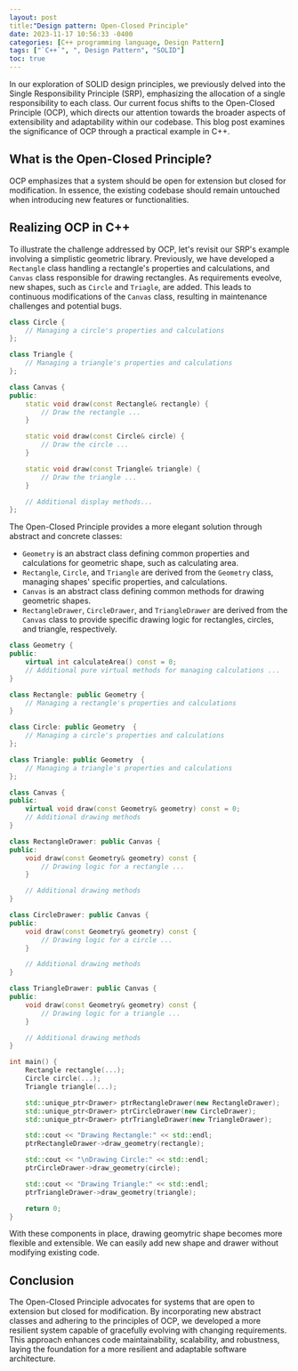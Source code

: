 ```yaml
---
layout: post
title:"Design pattern: Open-Closed Principle"
date: 2023-11-17 10:56:33 -0400
categories: [C++ programming language, Design Pattern]
tags: ["`C++`", ", Design Pattern", "SOLID"]
toc: true
---
```



In our exploration of SOLID design principles, we previously delved into the Single Responsibility Principle (SRP), emphasizing the allocation of a single responsibility to each class. Our current focus shifts to the Open-Closed Principle (OCP), which directs our attention towards the broader aspects of extensibility and adaptability within our codebase. This blog post examines the significance of OCP through a practical example in C++.


## What is the Open-Closed Principle?
OCP emphasizes that a system should be open for extension but closed for modification. In essence, the existing codebase should remain untouched when introducing new features or functionalities.


## Realizing OCP in C++
To illustrate the challenge addressed by OCP, let's revisit our SRP's example involving a simplistic geometric library. Previously, we have developed a `Rectangle` class handling a rectangle's properties and calculations, and `Canvas` class responsible for drawing rectangles. As requirements eveolve, new shapes, such as `Circle` and `Triagle`, are added. This leads to continuous modifications of the `Canvas` class, resulting in maintenance challenges and potential bugs.


```C++
class Circle {
    // Managing a circle's properties and calculations
};

class Triangle {
    // Managing a triangle's properties and calculations
};

class Canvas {
public:
    static void draw(const Rectangle& rectangle) {
        // Draw the rectangle ...
    }

    static void draw(const Circle& circle) {
        // Draw the circle ...
    }

    static void draw(const Triangle& triangle) {
        // Draw the triangle ...
    }

    // Additional display methods...
};
```


The Open-Closed Principle provides a more elegant solution through abstract and concrete classes:
   - `Geometry` is an abstract class defining common properties and calculations for geometric shape, such as calculating area.
   - `Rectangle`, `Circle`, and `Triangle` are derived from the `Geometry` class, managing shapes' specific properties, and calculations.
   - `Canvas` is an abstract class defining common methods for drawing geometric shapes.
   - `RectangleDrawer`, `CircleDrawer`, and `TriangleDrawer` are derived from the `Canvas` class to provide specific drawing logic for rectangles, circles, and triangle, respectively.


```C++
class Geometry {
public:
    virtual int calculateArea() const = 0;
    // Additional pure virtual methods for managing calculations ...
}

class Rectangle: public Geometry {
    // Managing a rectangle's properties and calculations
}

class Circle: public Geometry  {
    // Managing a circle's properties and calculations
};

class Triangle: public Geometry  {
    // Managing a triangle's properties and calculations
};

class Canvas {
public:
    virtual void draw(const Geometry& geometry) const = 0;
    // Additional drawing methods
}

class RectangleDrawer: public Canvas {
public:
    void draw(const Geometry& geometry) const {
        // Drawing logic for a rectangle ...
    }

    // Additional drawing methods
}

class CircleDrawer: public Canvas {
public:
    void draw(const Geometry& geometry) const {
        // Drawing logic for a circle ...
    }

    // Additional drawing methods
}

class TriangleDrawer: public Canvas {
public:
    void draw(const Geometry& geometry) const {
        // Drawing logic for a triangle ...
    }

    // Additional drawing methods
}

int main() {
    Rectangle rectangle(...);
    Circle circle(...);
    Triangle triangle(...);

    std::unique_ptr<Drawer> ptrRectangleDrawer(new RectangleDrawer);
    std::unique_ptr<Drawer> ptrCircleDrawer(new CircleDrawer);
    std::unique_ptr<Drawer> ptrTriangleDrawer(new TriangleDrawer);

    std::cout << "Drawing Rectangle:" << std::endl;
    ptrRectangleDrawer->draw_geometry(rectangle);

    std::cout << "\nDrawing Circle:" << std::endl;
    ptrCircleDrawer->draw_geometry(circle);

    std::cout << "Drawing Triangle:" << std::endl;
    ptrTriangleDrawer->draw_geometry(triangle);

    return 0;
}
```

With these components in place, drawing geomytric shape becomes more flexible and extensible. We can easily add new shape and drawer without modifying existing code.


## Conclusion


The Open-Closed Principle advocates for systems that are open to extension but closed for modification. By incorporating new abstract classes and adhering to the principles of OCP, we developed a more resilient system capable of gracefully evolving with changing requirements. This approach enhances code maintainability, scalability, and robustness, laying the foundation for a more resilient and adaptable software architecture.
